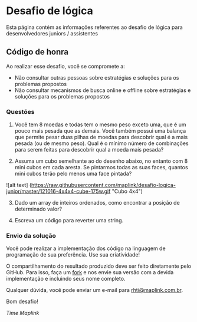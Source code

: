 Desafio de lógica
============

Esta página contém as informações referentes ao desafio de lógica para desenvolvedores juniors / assistentes

## Código de honra

Ao realizar esse desafio, você se compromete a:

* Não consultar outras pessoas sobre estratégias e soluções para os problemas propostos
* Não consultar mecanismos de busca online e offline sobre estratégias e soluções para os problemas propostos

### Questões

1. Você tem 8 moedas e todas tem o mesmo peso exceto uma, que é um pouco mais pesada que as demais. Você também possui uma balança que permite pesar duas pilhas de moedas para descobrir qual é a mais pesada (ou de mesmo peso). Qual é o mínimo número de combinações para serem feitas para descobrir qual a moeda mais pesada?

2. Assuma um cubo semelhante ao do desenho abaixo, no entanto com 8 mini cubos em cada aresta. Se pintarmos todas as suas faces, quantos mini cubos terão pelo menos uma face pintada?

![alt text] (https://raw.githubusercontent.com/maplink/desafio-logica-junior/master/121016-4x4x4-cube-175w.gif "Cubo 4x4")

3. Dado um array de inteiros ordenados, como encontrar a posição de determinado valor?

3. Escreva um código para reverter uma string.

### Envio da solução

Você pode realizar a implementação dos código na linguagem de programação de sua preferência. Use sua criatividade! 

O compartilhamento do resultado produzido deve ser feito diretamente pelo GitHub. Para isso, faça um <a href="https://help.github.com/articles/fork-a-repo" target="_blank">fork</a> e nos envie sua versão com a devida implementação e incluindo seus nome completo.

Qualquer dúvida, você pode enviar um e-mail para rhti@maplink.com.br.

Bom desafio!

*Time Maplink*
